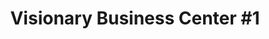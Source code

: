 ---
title: "Visionary Business Center #1"
url: /zwedru/visionary-business-center-1/
shop: Lebensmittel
---